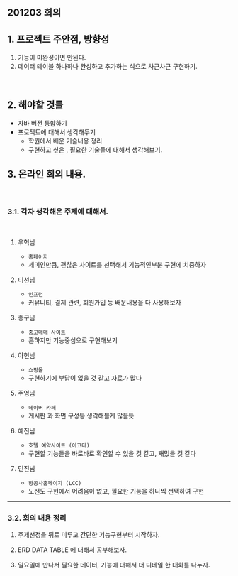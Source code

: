 ## 201203 회의



## 1. 프로젝트 주안점, 방향성

1. 기능이 미완성이면 안된다.
2. 데이터 테이블 하나하나 완성하고 추가하는 식으로 차근차근 구현하기.

<br>

## 2. 해야할 것들

 - 자바 버전 통합하기
 - 프로젝트에 대해서 생각해두기
   - 학원에서 배운 기술내용 정리
   - 구현하고 싶은 , 필요한 기술들에 대해서 생각해보기.

## 3. 온라인 회의 내용.
<br>

### 3.1. 각자 생각해온 주제에 대해서.
<br>

1. 우혁님
     - `홈페이지`
     - 세미인만큼, 괜찮은 사이트를 선택해서 기능적인부분 구현에 치중하자

2. 미선님
   - `인프런`
   -  커뮤니티, 결제 관련, 회원가입 등 배운내용을 다 사용해보자 

3. 종구님
   - `중고매매 사이트` 
   - 흔하지만 기능중심으로 구현해보기

4. 아현님
   - `쇼핑몰` 
   - 구현하기에 부담이 없을 것 같고 자료가 많다

5. 주영님
   - `네이버 카페`
   -  게시판 과 화면 구성등 생각해볼게 많을듯

6. 예진님
   - `호텔 예약사이트 (아고다)`
   - 구현할 기능들을 바로바로 확인할 수 있을 것 같고, 재밌을 것 같다
  
7. 민진님
   - `항공사홈페이지 (LCC)` 
   - 노선도 구현에서 어려움이 없고, 필요한 기능을 하나씩 선택하여 구현

---

### 3.2. 회의 내용 정리

 1. 주제선정을 뒤로 미루고 간단한 기능구현부터 시작하자.

 2. ERD DATA TABLE 에 대해서 공부해보자.

 3. 일요일에 만나서 필요한 데이터, 기능에 대해서 더 디테일 한 대화를 나누자.
